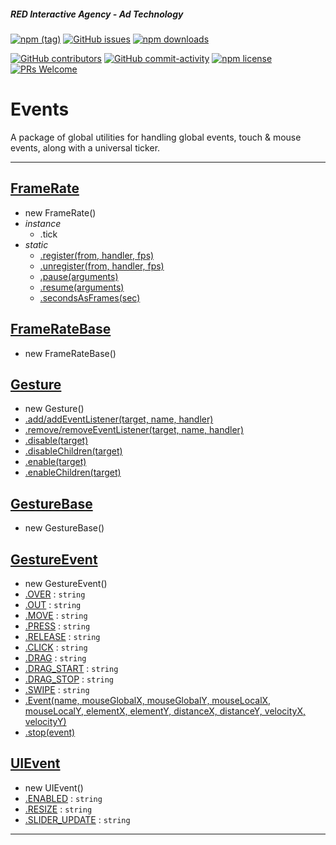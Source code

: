 ##### RED Interactive Agency - Ad Technology

[![npm
(tag)](https://img.shields.io/npm/v/@ff0000-ad-tech%2Fad-events.svg?style=flat-square)](https://www.npmjs.com/package/@ff0000-ad-tech%2Fad-events)
[![GitHub
issues](https://img.shields.io/github/issues/ff0000-ad-tech/ad-events.svg?style=flat-square)](https://github.com/ff0000-ad-tech/ad-events)
[![npm
downloads](https://img.shields.io/npm/dm/@ff0000-ad-tech%2Fad-events.svg?style=flat-square)](https://www.npmjs.com/package/@ff0000-ad-tech%2Fad-events)

[![GitHub
contributors](https://img.shields.io/github/contributors/ff0000-ad-tech/ad-events.svg?style=flat-square)](https://github.com/ff0000-ad-tech/ad-events/graphs/contributors/)
[![GitHub
commit-activity](https://img.shields.io/github/commit-activity/y/ff0000-ad-tech/ad-events.svg?style=flat-square)](https://github.com/ff0000-ad-tech/ad-events/commits/master)
[![npm
license](https://img.shields.io/npm/l/@ff0000-ad-tech%2Fad-events.svg?style=flat-square)](https://github.com/ff0000-ad-tech/ad-events/blob/master/LICENSE)
[![PRs
Welcome](https://img.shields.io/badge/PRs-welcome-brightgreen.svg?style=flat-square)](http://makeapullrequest.com)

# Events

A package of global utilities for handling global events, touch & mouse events, along with a universal ticker.

* * *


## <a name="FrameRate" href="./docs/FrameRate.md">FrameRate</a>

* new FrameRate()
* _instance_
    * .tick
* _static_
    * <a href="./docs/FrameRate.md#FrameRate.register">.register(from, handler, fps)</a>
    * <a href="./docs/FrameRate.md#FrameRate.unregister">.unregister(from, handler, fps)</a>
    * <a href="./docs/FrameRate.md#FrameRate.pause">.pause(arguments)</a>
    * <a href="./docs/FrameRate.md#FrameRate.resume">.resume(arguments)</a>
    * <a href="./docs/FrameRate.md#FrameRate.secondsAsFrames">.secondsAsFrames(sec)</a>

## <a name="FrameRateBase" href="./docs/FrameRateBase.md">FrameRateBase</a>

* new FrameRateBase()

## <a name="Gesture" href="./docs/Gesture.md">Gesture</a>

* new Gesture()
* <a href="./docs/Gesture.md#Gesture.add/addEventListener">.add/addEventListener(target, name, handler)</a>
* <a href="./docs/Gesture.md#Gesture.remove/removeEventListener">.remove/removeEventListener(target, name, handler)</a>
* <a href="./docs/Gesture.md#Gesture.disable">.disable(target)</a>
* <a href="./docs/Gesture.md#Gesture.disableChildren">.disableChildren(target)</a>
* <a href="./docs/Gesture.md#Gesture.enable">.enable(target)</a>
* <a href="./docs/Gesture.md#Gesture.enableChildren">.enableChildren(target)</a>

## <a name="GestureBase" href="./docs/GestureBase.md">GestureBase</a>

* new GestureBase()

## <a name="GestureEvent" href="./docs/GestureEvent.md">GestureEvent</a>

* new GestureEvent()
* <a href="./docs/GestureEvent.md#GestureEvent.OVER">.OVER</a> : <code>string</code>
* <a href="./docs/GestureEvent.md#GestureEvent.OUT">.OUT</a> : <code>string</code>
* <a href="./docs/GestureEvent.md#GestureEvent.MOVE">.MOVE</a> : <code>string</code>
* <a href="./docs/GestureEvent.md#GestureEvent.PRESS">.PRESS</a> : <code>string</code>
* <a href="./docs/GestureEvent.md#GestureEvent.RELEASE">.RELEASE</a> : <code>string</code>
* <a href="./docs/GestureEvent.md#GestureEvent.CLICK">.CLICK</a> : <code>string</code>
* <a href="./docs/GestureEvent.md#GestureEvent.DRAG">.DRAG</a> : <code>string</code>
* <a href="./docs/GestureEvent.md#GestureEvent.DRAG_START">.DRAG_START</a> : <code>string</code>
* <a href="./docs/GestureEvent.md#GestureEvent.DRAG_STOP">.DRAG_STOP</a> : <code>string</code>
* <a href="./docs/GestureEvent.md#GestureEvent.SWIPE">.SWIPE</a> : <code>string</code>
* <a href="./docs/GestureEvent.md#GestureEvent.Event">.Event(name, mouseGlobalX, mouseGlobalY, mouseLocalX, mouseLocalY, elementX, elementY, distanceX, distanceY, velocityX, velocityY)</a>
* <a href="./docs/GestureEvent.md#GestureEvent.stop">.stop(event)</a>

## <a name="UIEvent" href="./docs/UIEvent.md">UIEvent</a>

* new UIEvent()
* <a href="./docs/UIEvent.md#UIEvent.ENABLED">.ENABLED</a> : <code>string</code>
* <a href="./docs/UIEvent.md#UIEvent.RESIZE">.RESIZE</a> : <code>string</code>
* <a href="./docs/UIEvent.md#UIEvent.SLIDER_UPDATE">.SLIDER_UPDATE</a> : <code>string</code>

* * *
